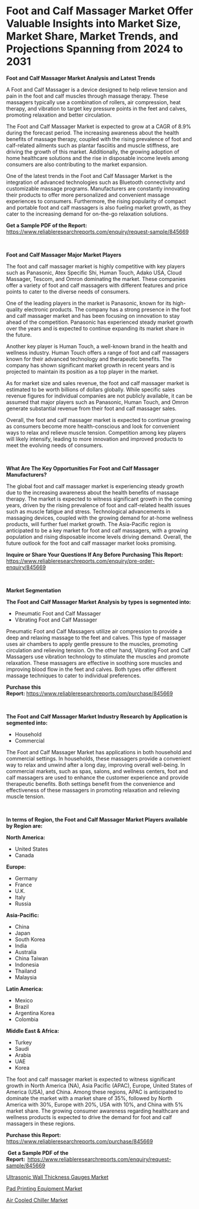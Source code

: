 <p><h1>Foot and Calf Massager Market Offer Valuable Insights into Market Size, Market Share, Market Trends, and Projections Spanning from 2024 to 2031</h1></p><p><strong>Foot and Calf Massager Market Analysis and Latest Trends</strong></p>
<p><p>A Foot and Calf Massager is a device designed to help relieve tension and pain in the foot and calf muscles through massage therapy. These massagers typically use a combination of rollers, air compression, heat therapy, and vibration to target key pressure points in the feet and calves, promoting relaxation and better circulation.</p><p>The Foot and Calf Massager Market is expected to grow at a CAGR of 8.9% during the forecast period. The increasing awareness about the health benefits of massage therapy, coupled with the rising prevalence of foot and calf-related ailments such as plantar fasciitis and muscle stiffness, are driving the growth of this market. Additionally, the growing adoption of home healthcare solutions and the rise in disposable income levels among consumers are also contributing to the market expansion.</p><p>One of the latest trends in the Foot and Calf Massager Market is the integration of advanced technologies such as Bluetooth connectivity and customizable massage programs. Manufacturers are constantly innovating their products to offer more personalized and convenient massage experiences to consumers. Furthermore, the rising popularity of compact and portable foot and calf massagers is also fueling market growth, as they cater to the increasing demand for on-the-go relaxation solutions.</p></p>
<p><strong>Get a Sample PDF of the Report:&nbsp;</strong> <a href="https://www.reliableresearchreports.com/enquiry/request-sample/845669">https://www.reliableresearchreports.com/enquiry/request-sample/845669</a></p>
<p>&nbsp;</p>
<p><strong>Foot and Calf Massager Major Market Players</strong></p>
<p><p>The foot and calf massager market is highly competitive with key players such as Panasonic, Atex Specific Shi, Human Touch, Adako USA, Cloud Massager, Tescom, and Omron dominating the market. These companies offer a variety of foot and calf massagers with different features and price points to cater to the diverse needs of consumers.</p><p>One of the leading players in the market is Panasonic, known for its high-quality electronic products. The company has a strong presence in the foot and calf massager market and has been focusing on innovation to stay ahead of the competition. Panasonic has experienced steady market growth over the years and is expected to continue expanding its market share in the future.</p><p>Another key player is Human Touch, a well-known brand in the health and wellness industry. Human Touch offers a range of foot and calf massagers known for their advanced technology and therapeutic benefits. The company has shown significant market growth in recent years and is projected to maintain its position as a top player in the market.</p><p>As for market size and sales revenue, the foot and calf massager market is estimated to be worth billions of dollars globally. While specific sales revenue figures for individual companies are not publicly available, it can be assumed that major players such as Panasonic, Human Touch, and Omron generate substantial revenue from their foot and calf massager sales.</p><p>Overall, the foot and calf massager market is expected to continue growing as consumers become more health-conscious and look for convenient ways to relax and relieve muscle tension. Competition among key players will likely intensify, leading to more innovation and improved products to meet the evolving needs of consumers.</p></p>
<p>&nbsp;</p>
<p><strong>What Are The Key Opportunities For Foot and Calf Massager Manufacturers?</strong></p>
<p><p>The global foot and calf massager market is experiencing steady growth due to the increasing awareness about the health benefits of massage therapy. The market is expected to witness significant growth in the coming years, driven by the rising prevalence of foot and calf-related health issues such as muscle fatigue and stress. Technological advancements in massaging devices, coupled with the growing demand for at-home wellness products, will further fuel market growth. The Asia-Pacific region is anticipated to be a key market for foot and calf massagers, with a growing population and rising disposable income levels driving demand. Overall, the future outlook for the foot and calf massager market looks promising.</p></p>
<p><strong>Inquire or Share Your Questions If Any Before Purchasing This Report:</strong> <a href="https://www.reliableresearchreports.com/enquiry/pre-order-enquiry/845669">https://www.reliableresearchreports.com/enquiry/pre-order-enquiry/845669</a></p>
<p>&nbsp;</p>
<p><strong>Market Segmentation</strong></p>
<p><strong>The Foot and Calf Massager Market Analysis by types is segmented into:</strong></p>
<p><ul><li>Pneumatic Foot and Calf Massager</li><li>Vibrating Foot and Calf Massager</li></ul></p>
<p><p>Pneumatic Foot and Calf Massagers utilize air compression to provide a deep and relaxing massage to the feet and calves. This type of massager uses air chambers to apply gentle pressure to the muscles, promoting circulation and relieving tension. On the other hand, Vibrating Foot and Calf Massagers use vibration technology to stimulate the muscles and promote relaxation. These massagers are effective in soothing sore muscles and improving blood flow in the feet and calves. Both types offer different massage techniques to cater to individual preferences.</p></p>
<p><strong>Purchase this Report:&nbsp;</strong><a href="https://www.reliableresearchreports.com/purchase/845669">https://www.reliableresearchreports.com/purchase/845669</a></p>
<p>&nbsp;</p>
<p><strong>The Foot and Calf Massager Market Industry Research by Application is segmented into:</strong></p>
<p><ul><li>Household</li><li>Commercial</li></ul></p>
<p><p>The Foot and Calf Massager Market has applications in both household and commercial settings. In households, these massagers provide a convenient way to relax and unwind after a long day, improving overall well-being. In commercial markets, such as spas, salons, and wellness centers, foot and calf massagers are used to enhance the customer experience and provide therapeutic benefits. Both settings benefit from the convenience and effectiveness of these massagers in promoting relaxation and relieving muscle tension.</p></p>
<p>&nbsp;</p>
<p><strong>In terms of Region, the Foot and Calf Massager Market Players available by Region are:</strong></p>
<p>
    <p> <strong> North America: </strong>
        <ul>
            <li>United States</li>
            <li>Canada</li>
        </ul>
        </p> 
    <p> <strong> Europe: </strong>
        <ul>
            <li>Germany</li>
            <li>France</li>
            <li>U.K.</li>
            <li>Italy</li>
            <li>Russia</li>
        </ul>
        </p> 
    <p> <strong> Asia-Pacific: </strong>
        <ul>
            <li>China</li>
            <li>Japan</li>
            <li>South Korea</li>
            <li>India</li>
            <li>Australia</li>
            <li>China Taiwan</li>
            <li>Indonesia</li>
            <li>Thailand</li>
            <li>Malaysia</li>
        </ul>
        </p> 
    <p> <strong> Latin America: </strong>
        <ul>
            <li>Mexico</li>
            <li>Brazil</li>
            <li>Argentina Korea</li>
            <li>Colombia</li>
        </ul>
        </p> 
    <p> <strong> Middle East & Africa: </strong>
        <ul>
            <li>Turkey</li>
            <li>Saudi</li>
            <li>Arabia</li>
            <li>UAE</li>
            <li>Korea</li>
        </ul>
    </p>
    </p>
<p><p>The foot and calf massager market is expected to witness significant growth in North America (NA), Asia Pacific (APAC), Europe, United States of America (USA), and China. Among these regions, APAC is anticipated to dominate the market with a market share of 35%, followed by North America with 30%, Europe with 20%, USA with 10%, and China with 5% market share. The growing consumer awareness regarding healthcare and wellness products is expected to drive the demand for foot and calf massagers in these regions.</p></p>
<p><strong>Purchase this Report: </strong><a href="https://www.reliableresearchreports.com/purchase/845669">https://www.reliableresearchreports.com/purchase/845669</a></p>
<p>&nbsp;<strong>Get a Sample PDF of the Report:&nbsp;&nbsp;</strong><a href="https://www.reliableresearchreports.com/enquiry/request-sample/845669">https://www.reliableresearchreports.com/enquiry/request-sample/845669</a></p>
<p><strong></strong></p>
<p><p><a href="https://view.publitas.com/reportprime-1/ultrasonic-wall-thickness-gauges-market-with-the-goal-of-estimating-the-market-size-and-future-growth-potential-of-various-market-segments-based-on-component-applications-end-user-and-region/">Ultrasonic Wall Thickness Gauges Market</a></p><p><a href="https://view.publitas.com/reportprime-1/pad-printing-equipment-market-provides-detailed-segmentation-of-this-market-based-on-type-application-and-region-and-forecast-for-the-period-from-2024-2031/">Pad Printing Equipment Market</a></p><p><a href="https://view.publitas.com/reportprime-1/air-cooled-chiller-market-challenges-opportunities-and-growth-drivers-and-major-market-players-forecasted-for-period-from-2024-2031/">Air Cooled Chiller Market</a></p></p>